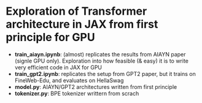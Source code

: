 # Exploration of Transformer architecture in JAX from first principle for GPU

- **train_aiayn.ipynb**: (almost) replicates the results from AIAYN paper (signle GPU only). Exploration into how feasible (& easy) it is to write very efficient code in JAX for GPU
- **train_gpt2.ipynb**: replicates the setup from GPT2 paper, but it trains on FineWeb-Edu, and evaluates on HellaSwag
- **model.py**: AIAYN/GPT2 architectures written from first principle
- **tokenizer.py**: BPE tokenizer writtern from scrach
